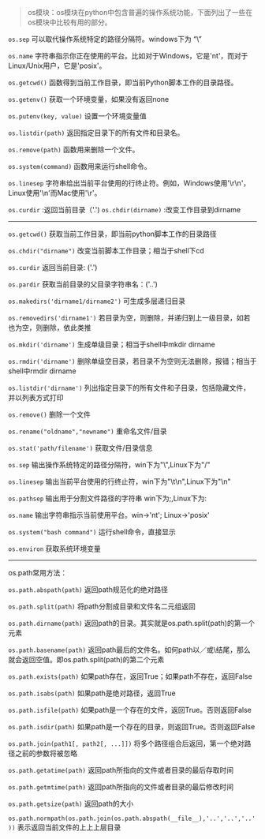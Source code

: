 > os模块：os模块在python中包含普遍的操作系统功能，下面列出了一些在os模块中比较有用的部分。

`os.sep` 可以取代操作系统特定的路径分隔符。windows下为 “\\”

`os.name` 字符串指示你正在使用的平台。比如对于Windows，它是'nt'，而对于Linux/Unix用户，它是'posix'。

`os.getcwd()` 函数得到当前工作目录，即当前Python脚本工作的目录路径。

`os.getenv()` 获取一个环境变量，如果没有返回none

`os.putenv(key, value)` 设置一个环境变量值

`os.listdir(path)` 返回指定目录下的所有文件和目录名。

`os.remove(path)` 函数用来删除一个文件。

`os.system(command)` 函数用来运行shell命令。

`os.linesep` 字符串给出当前平台使用的行终止符。例如，Windows使用'\r\n'，Linux使用'\n'而Mac使用'\r'。

`os.curdir` :返回当前目录（'.')
`os.chdir(dirname)` :改变工作目录到dirname

---

`os.getcwd()` 获取当前工作目录，即当前python脚本工作的目录路径

`os.chdir("dirname")`  改变当前脚本工作目录；相当于shell下cd

`os.curdir`  返回当前目录: ('.')

`os.pardir`  获取当前目录的父目录字符串名：('..')

`os.makedirs('dirname1/dirname2')`    可生成多层递归目录

`os.removedirs('dirname1')`    若目录为空，则删除，并递归到上一级目录，如若也为空，则删除，依此类推

`os.mkdir('dirname')`    生成单级目录；相当于shell中mkdir dirname

`os.rmdir('dirname')`    删除单级空目录，若目录不为空则无法删除，报错；相当于shell中rmdir dirname

`os.listdir('dirname')`    列出指定目录下的所有文件和子目录，包括隐藏文件，并以列表方式打印

`os.remove()`  删除一个文件

`os.rename("oldname","newname")`  重命名文件/目录

`os.stat('path/filename')`  获取文件/目录信息

`os.sep`    输出操作系统特定的路径分隔符，win下为"\\",Linux下为"/"

`os.linesep`    输出当前平台使用的行终止符，win下为"\t\n",Linux下为"\n"

`os.pathsep`    输出用于分割文件路径的字符串 win下为;,Linux下为:

`os.name`    输出字符串指示当前使用平台。win->'nt'; Linux->'posix'

`os.system("bash command")`  运行shell命令，直接显示

`os.environ`  获取系统环境变量

---

os.path常用方法：

`os.path.abspath(path)`  返回path规范化的绝对路径

`os.path.split(path)`  将path分割成目录和文件名二元组返回

`os.path.dirname(path)`  返回path的目录。其实就是os.path.split(path)的第一个元素

`os.path.basename(path)`  返回path最后的文件名。如何path以／或\结尾，那么就会返回空值。即os.path.split(path)的第二个元素

`os.path.exists(path)`  如果path存在，返回True；如果path不存在，返回False

`os.path.isabs(path)`  如果path是绝对路径，返回True

`os.path.isfile(path)`  如果path是一个存在的文件，返回True。否则返回False

`os.path.isdir(path)`  如果path是一个存在的目录，则返回True。否则返回False

`os.path.join(path1[, path2[, ...]])`  将多个路径组合后返回，第一个绝对路径之前的参数将被忽略

`os.path.getatime(path)`  返回path所指向的文件或者目录的最后存取时间

`os.path.getmtime(path)`  返回path所指向的文件或者目录的最后修改时间

`os.path.getsize(path)` 返回path的大小

`os.path.normpath(os.path.join(os.path.abspath(__file__),'..','..','..'))` 表示返回当前文件的上上上层目录